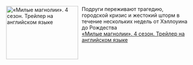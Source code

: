 <!--2025-01-29 08:00:23-->
<div class="yb">
  <div class="rss smaller1 kino_kino"><a href="https://www.kino-teatr.ru/video/45779/" title="«Милые магнолии». 4 сезон. Трейлер на английском языке"><img src="https://www.kino-teatr.ru/video/9/7/45779/poster.jpg" width="196" height="147" align="left" hspace="5" style="margin: 0px 10px 0px 5px" alt="«Милые магнолии». 4 сезон. Трейлер на английском языке"/></a>Подруги переживают трагедию, городской кризис и жестокий шторм в течение нескольких недель от Хэллоуина до Рождества <br><a class="light" href="https://www.kino-teatr.ru/video/45779/">«Милые магнолии». 4 сезон. Трейлер на английском языке</a></div>
</div>
